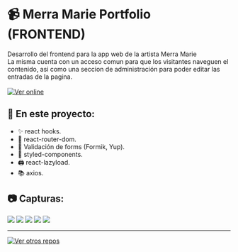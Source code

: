 # 📹 Merra Marie Portfolio (FRONTEND)
Desarrollo del frontend para la app web de la artista Merra Marie\
La misma cuenta con un acceso comun para que los visitantes naveguen el contenido, asi como una seccion de administración para poder editar las entradas de la pagina.\
\
[![Ver online](https://img.shields.io/badge/-Ver%20Online-red?style=for-the-badge&logo=googlechrome&logoColor=white)](https://merramarie.vercel.app)
## 📖 En este proyecto:
* ✨ react hooks.
* 🚄 react-router-dom.
* 📝 Validación de forms (Formik, Yup).
* 💅 styled-components.
* 🖨️ react-lazyload.
* 📚 axios.
## 📷 Capturas:
<img src='https://res.cloudinary.com/juanstromanilz/image/upload/v1626446576/Proyectos/Merramarie/merramarie5_de8ujd.png'></img>
<img src='https://res.cloudinary.com/juanstromanilz/image/upload/v1626446573/Proyectos/Merramarie/merramarie3_umkpsg.png'></img>
<img src='https://res.cloudinary.com/juanstromanilz/image/upload/v1626446567/Proyectos/Merramarie/merramarie1_q5nbm0.png'></img>
<img src='https://res.cloudinary.com/juanstromanilz/image/upload/v1626446569/Proyectos/Merramarie/merramarie2_yse3yl.png'></img>
<img src='https://res.cloudinary.com/juanstromanilz/image/upload/v1626446566/Proyectos/Merramarie/merramarie4_zbu7bh.png'></img>
***
[![Ver otros repos](https://img.shields.io/badge/-Ver%20otros%20repos-black?style=for-the-badge&logo=github&logoColor=white)](https://github.com/JuanStromanIlz)
